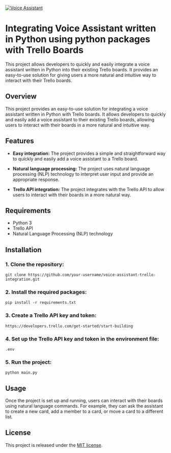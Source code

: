 [![Voice Assistant](https://github.com/FireStorm69/virtual-voice-assistant/actions/workflows/python-app.yml/badge.svg?branch=main)](https://github.com/FireStorm69/virtual-voice-assistant/actions/workflows/python-app.yml)

# Integrating Voice Assistant written in Python using python packages with Trello Boards

This project allows developers to quickly and easily integrate a voice assistant written in Python into their existing Trello boards. It provides an easy-to-use solution for giving users a more natural and intuitive way to interact with their Trello boards.

## Overview

This project provides an easy-to-use solution for integrating a voice assistant written in Python with Trello boards. It allows developers to quickly and easily add a voice assistant to their existing Trello boards, allowing users to interact with their boards in a more natural and intuitive way.

## Features

- **Easy integration:** The project provides a simple and straightforward way to quickly and easily add a voice assistant to a Trello board.

- **Natural language processing:** The project uses natural language processing (NLP) technology to interpret user input and provide an appropriate response.

- **Trello API integration:** The project integrates with the Trello API to allow users to interact with their boards in a more natural way.

## Requirements

- Python 3
- Trello API
- Natural Language Processing (NLP) technology

## Installation

  ### 1. Clone the repository:
   `git clone https://github.com/your-username/voice-assistant-trello-integration.git`
  
  ### 2. Install the required packages:
   `pip install -r requirements.txt`
    
  ### 3. Create a Trello API key and token:
   `https://developers.trello.com/get-started/start-building`
    
  ### 4. Set up the Trello API key and token in the environment file:
   `.env`
    
  ### 5. Run the project:
   `python main.py`

## Usage

Once the project is set up and running, users can interact with their boards using natural language commands. For example, they can ask the assistant to create a new card, add a member to a card, or move a card to a different list.

## License

This project is released under the [MIT license](LICENSE).
